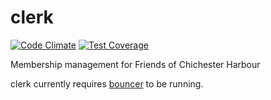 # clerk
[![Code Climate](https://codeclimate.com/github/foundersandcoders/clerk/badges/gpa.svg)](https://codeclimate.com/github/foundersandcoders/clerk) [![Test Coverage](https://codeclimate.com/github/foundersandcoders/clerk/badges/coverage.svg)](https://codeclimate.com/github/foundersandcoders/clerk)

Membership management for Friends of Chichester Harbour

clerk currently requires [bouncer](https://github.com/foundersandcoders/) to be running.
